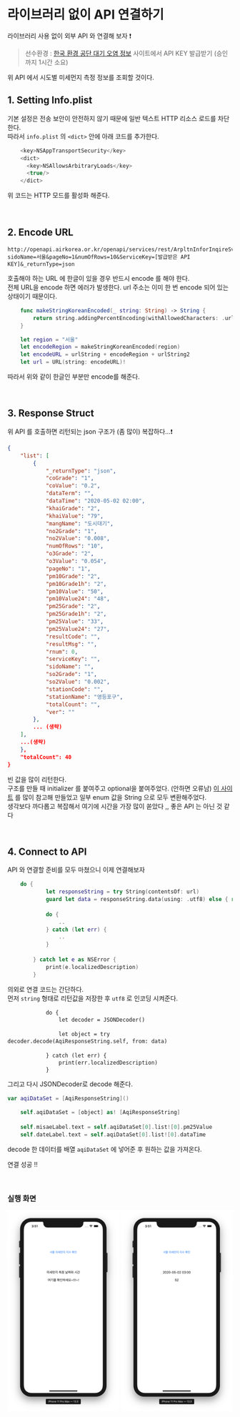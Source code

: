 # 라이브러리 없이 API 연결하기

라이브러리 사용 없이 외부 API 와 연결해 보자 ❗️   

> 선수환경 : [한국 환경 공단 대기 오염 정보](https://www.data.go.kr/dataset/15000581/openapi.do) 사이트에서 API KEY 발급받기 (승인까지 1시간 소요)

위 API 에서 시도별 미세먼지 측정 정보를 조회할 것이다.

## 1. Setting Info.plist

기본 설정은 전송 보안이 안전하지 않기 때문에 일반 텍스트 HTTP 리소스 로드를 차단한다.   
따라서 `info.plist` 의 `<dict>` 안에 아래 코드를 추가한다.

```swift
    <key>NSAppTransportSecurity</key>
    <dict>
      <key>NSAllowsArbitraryLoads</key>
      <true/>
    </dict>
```

위 코드는 HTTP 모드를 활성화 해준다.   

<br/>

## 2. Encode URL

```
http://openapi.airkorea.or.kr/openapi/services/rest/ArpltnInforInqireSvc/getCtprvnRltmMesureDnsty?sidoName=서울&pageNo=1&numOfRows=10&ServiceKey=[발급받은 API KEY]&_returnType=json
```

호출해야 하는 URL 에 한글이 있을 경우 반드시 encode 를 해야 한다.   
전체 URL을 encode 하면 에러가 발생한다. url 주소는 이미 한 번 encode 되어 있는 상태이기 때문이다.


```swift
    func makeStringKoreanEncoded(_ string: String) -> String {
        return string.addingPercentEncoding(withAllowedCharacters: .urlFragmentAllowed) ?? string
    }
```

```swift
    let region = "서울"
    let encodeRegion = makeStringKoreanEncoded(region)
    let encodeURL = urlString + encodeRegion + urlString2
    let url = URL(string: encodeURL)!
```

따라서 위와 같이 한글인 부분만 encode를 해준다.

<br/>

## 3. Response Struct

위 API 를 호출하면 리턴되는 json 구조가 (좀 많이) 복잡하다...❗️    

```json
{
    "list": [
        {
            "_returnType": "json",
            "coGrade": "1",
            "coValue": "0.2",
            "dataTerm": "",
            "dataTime": "2020-05-02 02:00",
            "khaiGrade": "2",
            "khaiValue": "79",
            "mangName": "도시대기",
            "no2Grade": "1",
            "no2Value": "0.008",
            "numOfRows": "10",
            "o3Grade": "2",
            "o3Value": "0.054",
            "pageNo": "1",
            "pm10Grade": "2",
            "pm10Grade1h": "2",
            "pm10Value": "50",
            "pm10Value24": "48",
            "pm25Grade": "2",
            "pm25Grade1h": "2",
            "pm25Value": "33",
            "pm25Value24": "27",
            "resultCode": "",
            "resultMsg": "",
            "rnum": 0,
            "serviceKey": "",
            "sidoName": "",
            "so2Grade": "1",
            "so2Value": "0.002",
            "stationCode": "",
            "stationName": "영등포구",
            "totalCount": "",
            "ver": ""
        },
        ... (생략)
    ],
    ...(생략)
    },
    "totalCount": 40
}
```

빈 값을 많이 리턴한다.   
구조를 만들 때 initializer 를 붙여주고 optional을 붙여주었다. (안하면 오류남)
[이 사이트](https://app.quicktype.io/) 를 많이 참고해 만들었고 일부 enum 값을 String 으로 모두 변환해주었다.   
생각보다 까다롭고 복잡해서 여기에 시간을 가장 많이 쏟았다 ,, 좋은 API 는 아닌 것 같다

<br/>

## 4. Connect to API

API 와 연결할 준비를 모두 마쳤으니 이제 연결해보자

```swift
    do {
            let responseString = try String(contentsOf: url)
            guard let data = responseString.data(using: .utf8) else { return }
            
            do {
                ..
            } catch (let err) {
                ..
            }
  
        } catch let e as NSError {
            print(e.localizedDescription)
        }
```

의외로 연결 코드는 간단하다.    
먼저 `string` 형태로 리턴값을 저장한 후 `utf8` 로 인코딩 시켜준다.

```
            do {
                let decoder = JSONDecoder()

                let object = try decoder.decode(AqiResponseString.self, from: data)
                
            } catch (let err) {
                print(err.localizedDescription)
            }
```

그리고 다시 JSONDecoder로 decode 해준다.

```swift
var aqiDataSet = [AqiResponseString]()
```

```swift
    self.aqiDataSet = [object] as! [AqiResponseString]

    self.misaeLabel.text = self.aqiDataSet[0].list![0].pm25Value
    self.dateLabel.text = self.aqiDataSet[0].list![0].dataTime
```

decode 한 데이터를 배열 `aqiDataSet` 에 넣어준 후 원하는 값을 가져온다.   

연결 성공 ‼️

<br/>

### 실행 화면

<img src="./screenshots/api1.png" width="250"> <img src="./screenshots/api2.png" width="250">
